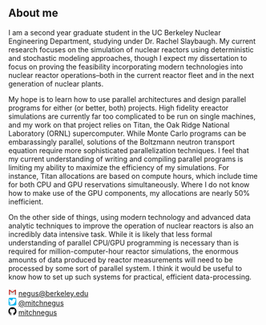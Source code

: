 ## About me

I am a second year graduate student in the UC Berkeley Nuclear Engineering Department, studying under Dr. Rachel Slaybaugh. My current research focuses on the simulation of nuclear reactors using deterministic and stochastic modeling approaches, though I expect my dissertation to focus on proving the feasibility incorporating modern technologies into nuclear reactor operations–both in the current reactor fleet and in the next generation of nuclear plants.

My hope is to learn how to use parallel architectures and design parallel programs for either (or better, both) projects. High fidelity ereactor simulations are currently far too complicated to be run on single machines, and my work on that project relies on Titan, the Oak Ridge National Laboratory (ORNL) supercomputer. While Monte Carlo programs can be embarassingly parallel, solutions of the Boltzmann neutron transport equation require more sophisticated parallelization techniques. I feel that my current understanding of writing and compiling parallel programs is limiting my ability to maximize the efficiency of my simulations. For instance, Titan allocations are based on compute hours, which include time for both CPU and GPU reservations simultaneously. Where I do not know how to make use of the GPU components, my allocations are nearly 50% inefficient. 

On the other side of things, using modern technology and advanced data analytic techniques to improve the operation of nuclear reactors is also an incredibly data intensive task. While it is likely that less formal understanding of parallel CPU/GPU programming is necessary than is required for million-computer-hour reactor simulations, the enormous amounts of data produced by reactor measurements will need to be processed by some sort of parallel system. I think it would be useful to know how to set up such systems for practical, efficient data-processing.


<img src="img/gmail.png" width="16px"> negus@berkeley.edu  
<img src="img/twitter.png" width="16px"> [@mitchnegus](https://twitter.com/mitchnegus)  
<img src="img/github.png" width="16px"> [mitchnegus](https://github.com/mitchnegus)